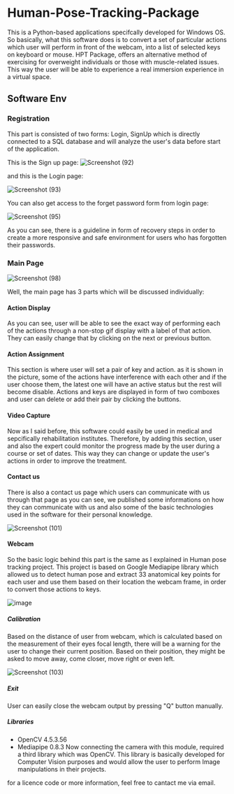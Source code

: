 # Human-Pose-Tracking-Package

This is a Python-based applications specifcally developed for Windows OS.
So basically, what this software does is to convert a set of particular actions which user will perform in front of the webcam, into a list of selected keys on keyboard or mouse. HPT Package, offers an alternative method of exercising for overweight individuals or those with muscle-related issues. This way the user will be able to experience a real immersion experience in a virtual space.



## Software Env

### Registration
This part is consisted of two forms: Login, SignUp which is directly connected to a SQL database and will analyze the user's data before start of the application.

This is the Sign up page:
![Screenshot (92)](https://github.com/Yazdan-Ghanavati/Human-Pose-Tracking-Package/assets/137007531/0a57528e-9f8c-4feb-934c-d2ae3052abe5)



and this is the Login page:




![Screenshot (93)](https://github.com/Yazdan-Ghanavati/Human-Pose-Tracking-Package/assets/137007531/3a6db416-1161-430b-9e5a-45b25bde4f88)

You can also get access to the forget password form from login page:

![Screenshot (95)](https://github.com/Yazdan-Ghanavati/Human-Pose-Tracking-Package/assets/137007531/87a8065a-be1b-44a3-82d4-05cb6cefb149)


As you can see, there is a guideline in form of recovery steps in order to create a more responsive and safe environment for users who has forgotten their passwords.



### Main Page
![Screenshot (98)](https://github.com/Yazdan-Ghanavati/Human-Pose-Tracking-Package/assets/137007531/b6fa8b0d-9eb2-4318-8a6c-440ff9add0d0)

Well, the main page has 3 parts which will be discussed individually:

#### Action Display
As you can see, user will be able to see the exact way of performing each of the actions through a non-stop gif display with a label of that action. They can easily change that by clicking on the next or previous button.



#### Action Assignment
This section is where user will set a pair of key and action. as it is shown in the picture, some of the actions have interference with each other and if the user choose them, the latest one will have an active status but the rest will become disable.
Actions and keys are displayed in form of two comboxes and user can delete or add their pair by clicking the buttons.



#### Video Capture 
Now as I said before, this software could easily be used in medical and sepcifically rehabilitation institutes. Therefore, by adding this section, user and also the expert could monitor the progress made by the user during a course or set of dates. This way they can change or update the user's actions in order to improve the treatment.




#### Contact us
There is also a contact us page which users can communicate with us through that page as you can see, we published some informations on how they can communicate with us and also some of the basic technologies used in the software for their personal knowledge.

![Screenshot (101)](https://github.com/Yazdan-Ghanavati/Human-Pose-Tracking-Package/assets/137007531/a2c30463-f652-4ee0-b967-22649d02c0ac)



#### Webcam
So the basic logic behind this part is the same as I explained in Human pose tracking project.
This project is based on Google Mediapipe library which allowed us to detect human pose and extract 33 anatomical key points for each user and use them based on their location the webcam frame, in order to convert those actions to keys.

![image](https://github.com/Yazdan-Ghanavati/Pose-Tracking-Module/assets/137007531/d7495723-a1b3-471d-8997-0386925bf711)

##### Calibration
Based on the distance of user from webcam, which is calculated based on the measurement of their eyes focal length, there will be a warning for the user to change their current position. Based on their position, they might be asked to move away, come closer, move right or even left.


![Screenshot (103)](https://github.com/Yazdan-Ghanavati/Human-Pose-Tracking-Package/assets/137007531/6f08289a-e583-43ba-a445-44e2a13651ce)


##### Exit
User can easily close the webcam output by pressing "Q" button manually.

##### Libraries
* OpenCV 4.5.3.56
* Mediapipe 0.8.3
Now connecting the camera with this module, required a third library which was OpenCV. This library is basically developed for Computer Vision purposes and would allow the user to perform Image manipulations in their projects.

for a licence code or more information, feel free to cantact me via email.


